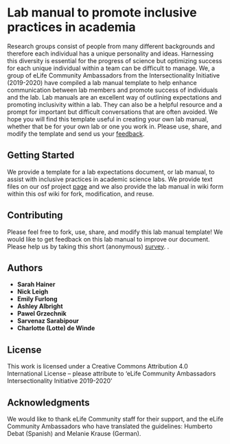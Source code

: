 # Lab manual to promote inclusive practices in academia

Research groups consist of people from many different backgrounds and therefore each individual has a unique personality and ideas. Harnessing this diversity is essential for the progress of science but optimizing success for each unique individual within a team can be difficult to manage. We, a group of eLife Community Ambassadors from the Intersectionality Initiative (2019-2020) have compiled a lab manual template to help enhance communication between lab members and promote success of individuals and the lab. Lab manuals are an excellent way of outlining expectations and promoting inclusivity within a lab. They can also be a helpful resource and a prompt for important but difficult conversations that are often avoided. We hope you will find this template useful in creating your own lab manual, whether that be for your own lab or one you work in. Please use, share, and modify the template and send us your [feedback](https://forms.gle/tBVr7Bj5EcdJ83X680).

## Getting Started

We provide a template for a lab expectations document, or lab manual, to assist with inclusive practices in academic science labs. We provide text files on our osf project [page](https://osf.io/2xn6z/) and we also provide the lab manual in wiki form within this osf wiki for fork, modification, and reuse.


## Contributing

Please feel free to fork, use, share, and modify this lab manual template!
We would like to get feedback on this lab manual to improve our document. Please help us by taking this short (anonymous) [survey](https://forms.gle/tBVr7Bj5EcdJ83X680).
.

## Authors

* **Sarah Hainer**
* **Nick Leigh**
* **Emily Furlong**
* **Ashley Albright**
* **Pawel Grzechnik**
* **Sarvenaz Sarabipour**
* **Charlotte (Lotte) de Winde**

## License

This work is licensed under a Creative Commons Attribution 4.0 International License – please attribute to ‘eLife Community Ambassadors Intersectionality Initiative 2019-2020’

## Acknowledgments

We would like to thank eLife Community staff for their support, and the eLife Community Ambassadors who have translated the guidelines: Humberto Debat (Spanish) and Melanie Krause (German).


